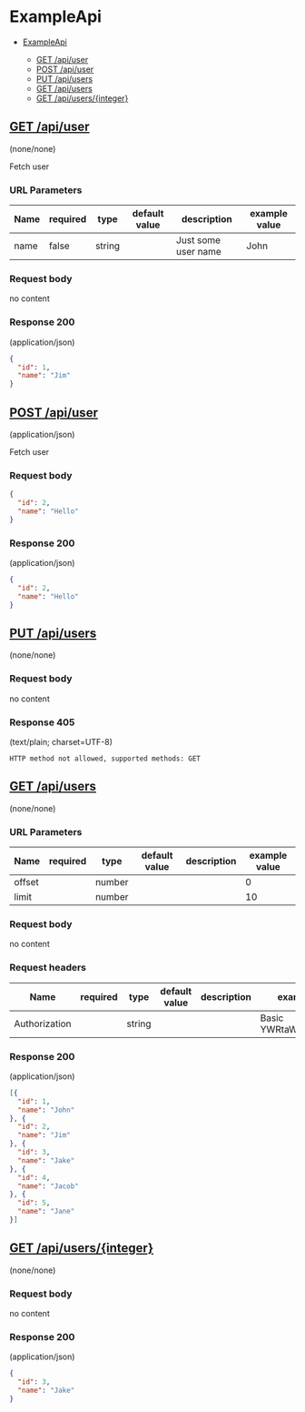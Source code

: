 # ExampleApi

* [ExampleApi](#exampleapi)

    *  [GET /api/user](#get-apiuser)  
    *  [POST /api/user](#post-apiuser)  
    *  [PUT /api/users](#put-apiusers)  
    *  [GET /api/users](#get-apiusers)  
    *  [GET /api/users/{integer}](#get-apiusersinteger)  



##  [GET /api/user](#get-apiuser) 
(none/none)

 Fetch user 


### URL Parameters
Name        | required | type     | default value | description | example value
--- | ---  | --- | --- | --- | ---
  name | false | string |  | Just some user name | John 
    


### Request body

no content



### Response 200
(application/json)

```json
{
  "id": 1,
  "name": "Jim"
}
```


##  [POST /api/user](#post-apiuser) 
(application/json)

 Fetch user 



### Request body

```json
{
  "id": 2,
  "name": "Hello"
}
```



### Response 200
(application/json)

```json
{
  "id": 2,
  "name": "Hello"
}
```


##  [PUT /api/users](#put-apiusers) 
(none/none)





### Request body

no content



### Response 405
(text/plain; charset=UTF-8)

```
HTTP method not allowed, supported methods: GET
```


##  [GET /api/users](#get-apiusers) 
(none/none)




### URL Parameters
Name        | required | type     | default value | description | example value
--- | ---  | --- | --- | --- | ---
  offset |  | number |  |  | 0 
      limit |  | number |  |  | 10 
    


### Request body

no content


### Request headers
Name        | required | type     | default value | description | example value
--- | ---  | --- | --- | --- | ---
  Authorization |  | string |  |  | Basic YWRtaW46YWRtaW4= 
    


### Response 200
(application/json)

```json
[{
  "id": 1,
  "name": "John"
}, {
  "id": 2,
  "name": "Jim"
}, {
  "id": 3,
  "name": "Jake"
}, {
  "id": 4,
  "name": "Jacob"
}, {
  "id": 5,
  "name": "Jane"
}]
```


##  [GET /api/users/{integer}](#get-apiusersinteger) 
(none/none)





### Request body

no content



### Response 200
(application/json)

```json
{
  "id": 3,
  "name": "Jake"
}
```
